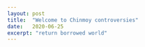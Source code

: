 ```yaml
---
layout: post
title:  "Welcome to Chinmoy controversies"
date:   2020-06-25
excerpt: "return borrowed world"
---
```

